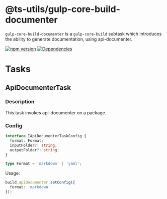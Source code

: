 # @ts-utils/gulp-core-build-documenter

`gulp-core-build-documenter` is a `gulp-core-build` subtask which introduces the ability to generate documentation, using api-documenter.

[![npm version](https://badge.fury.io/js/%40ts-utils%2Fgulp-core-build-documenter.svg)](https://badge.fury.io/js/%40ts-utils%2Fgulp-core-build-documenter)
[![Dependencies](https://david-dm.org/tnc1997/ts-utils%3Fpath%3Dcore-build%2Fgulp-core-build-documenter.svg)](https://david-dm.org/tnc1997/ts-utils%3Fpath%3Dcore-build%2Fgulp-core-build-documenter)

# Tasks

## ApiDocumenterTask

### Description
This task invokes api-documenter on a package.

### Config
```typescript
interface IApiDocumenterTaskConfig {
  format: Format;
  inputFolder?: string;
  outputFolder?: string;
}

type Format = 'markdown' | 'yaml';
```

Usage:
```typescript
build.apiDocumenter.setConfig({
  format: 'markdown'
});
```
